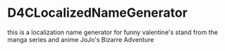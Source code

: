 # D4CLocalizedNameGenerator

this is a localization name generator for funny valentine's stand from the manga series and anime JoJo's Bizarre Adventure 
